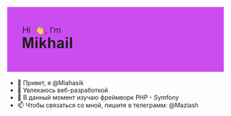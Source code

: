 <img src="header.png" alt="альтернативный текст">

- 👋 Привет, я @Miahasik
- 👀 Увлекаюсь веб-разработкой
- 🌱 В данный момент изучаю фреймворк PHP - Symfony
- 📫 Чтобы связаться со мной, пишите в телеграмм: @Maziash

<!---
Miahasik/Miahasik is a ✨ special ✨ repository because its `README.md` (this file) appears on your GitHub profile.
You can click the Preview link to take a look at your changes.
--->
